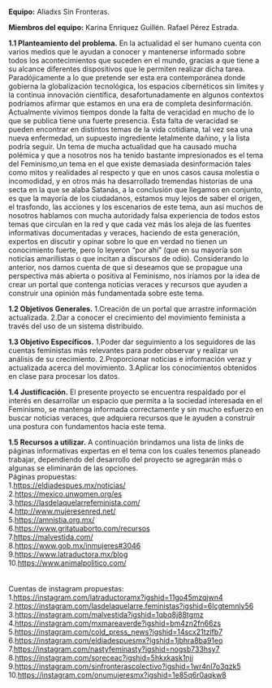 **Equipo:**
Aliadxs Sin Fronteras.

**Miembros del equipo:**
Karina Enriquez Guillén.
Rafael Pérez Estrada.

**1.1 Planteamiento del problema.**
En la actualidad el ser humano cuenta con varios medios que le ayudan a conocer y mantenerse informado sobre todos los acontecimientos que suceden en el mundo, gracias a que tiene a su alcance diferentes dispositivos que le permiten realizar dicha tarea. 
Paradójicamente a lo que pretende ser esta era contemporánea donde gobierna la globalización tecnológica, los espacios cibernéticos sin límites y la continua innovación científica, desafortunadamente en algunos contextos podríamos afirmar que estamos en una era de completa desinformación. 
Actualmente vivimos tiempos donde la falta de veracidad en mucho de lo que se publica tiene una fuerte presencia. Esta falta de veracidad se pueden encontrar en distintos temas de la vida cotidiana, tal vez sea una nueva enfermedad, un supuesto ingrediente letalmente dañino, y la lista podría seguir. Un tema de mucha actualidad que ha causado mucha polémica y que a nosotros nos ha tenido bastante impresionados es el tema del Feminismo,un tema en el que existe demasiada desinformación tales como mitos y realidades al respecto y que en unos casos causa molestia o incomodidad, y en otros más ha desarrollado tremendas historias de una secta en la
que se alaba Satanás, a la conclusión que llegamos en conjunto, es que la mayoría de los ciudadanos, estamos muy lejos de saber el origen, el trasfondo, las acciones y los escenarios de este tema, aun así muchos de nosotros hablamos con mucha autoridady falsa experiencia de todos estos temas que circulan en la red y que cada vez más los aleja de las fuentes informativas documentadas y veraces, haciendo de esta generación, expertos en discutir y opinar sobre lo que en verdad no tienen un conocimiento fuerte, pero lo leyeron “por ahí” (que en su mayoría son noticias amarillistas o que incitan a discursos de odio).
Considerando lo anterior, nos damos cuenta de que si deseamos que se propague una perspectiva más abierta o positiva al Feminismo, nos iríamos por la idea de crear un portal que contenga  noticias veraces y recursos que ayuden a construir una opinión más fundamentada sobre este tema.

**1.2 Objetivos Generales.**
	1.Creación de un portal que arrastre información actualizada.
	2.Dar a conocer el crecimiento del movimiento feminista a través del uso de un sistema distribuido.

**1.3 Objetivo Específicos.**
	1.Poder dar seguimiento a los seguidores de las cuentas feministas más relevantes para poder observar y realizar un análisis de su        crecimiento.
	2.Proporcionar noticias e información veraz y actualizada acerca del movimiento.
	3.Aplicar los conocimientos obtenidos en clase para procesar los datos.

**1.4 Justificación.**
El presente proyecto se encuentra respaldado por el interés en desarrollar un espacio que permita a la sociedad interesada en el Feminismo, se  mantenga informada 
correctamente y sin mucho esfuerzo en buscar noticias veraces, que adquiera recursos que le ayuden a construir una postura con fundamentos hacia este tema.

**1.5 Recursos a utilizar.**
A continuación brindamos una lista de links de páginas informativas expertas en el tema con los cuales tenemos planeado trabajar, dependiendo del desarrollo del 
proyecto se agregarán más o algunas se eliminarán de las opciones.
<br/>Páginas propuestas:<br/>
	1.https://eldiadespues.mx/noticias/<br/>
	2.https://mexico.unwomen.org/es<br/>
	3.https://lasdelaquelarrefeminista.com/<br/>
	4.http://www.mujeresenred.net/<br/>
	5.https://amnistia.org.mx/<br/>
	6.https://www.gritatuaborto.com/recursos<br/>
	7.https://malvestida.com/<br/>
	8.https://www.gob.mx/inmujeres#3046<br/>
	9.https://www.latraductora.mx/blog<br/>
	10.https://www.animalpolitico.com/<br/>
<br/><br/>Cuentas de instagram propuestas:<br/>
	1.https://instagram.com/latraductoramx?igshid=11go45mzqjwn4<br/>
	2.https://instagram.com/lasdelaquelarre.feministas?igshid=6lcgtemnly56<br/>
	3.https://instagram.com/malvestida?igshid=1qbq8j88tgmz<br/>
	4.https://instagram.com/mxmareaverde?igshid=bm4zn2fn66zs<br/>
	5.https://instagram.com/cold_press_news?igshid=14scx21tzlfb7<br/>
	6.https://instagram.com/eldiadespuesmx?igshid=1jbhra8ba91eo<br/>
	7.https://instagram.com/nastyfeminasty?igshid=nogsb733hsy7<br/>
	8.https://instagram.com/soreceac?igshid=5hkxkask1njj<br/>
	9.https://instagram.com/sinfronterascolectivo?igshid=1wr4nl7o3qzk5<br/>
	10.https://instagram.com/onumujeresmx?igshid=1e85q6r0aqkw8<br/>
</br>
